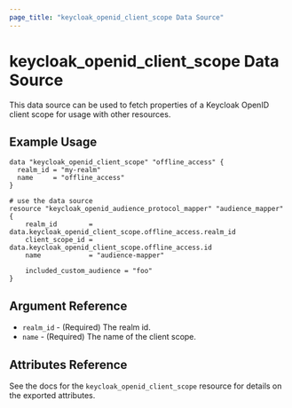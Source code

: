 ```yaml
---
page_title: "keycloak_openid_client_scope Data Source"
---
```


# keycloak_openid_client_scope Data Source

This data source can be used to fetch properties of a Keycloak OpenID client scope for usage with other resources.

## Example Usage

```hcl
data "keycloak_openid_client_scope" "offline_access" {
  realm_id = "my-realm"
  name     = "offline_access"
}

# use the data source
resource "keycloak_openid_audience_protocol_mapper" "audience_mapper" {
	realm_id        = data.keycloak_openid_client_scope.offline_access.realm_id
	client_scope_id = data.keycloak_openid_client_scope.offline_access.id
	name            = "audience-mapper"

	included_custom_audience = "foo"
}
```

## Argument Reference

- `realm_id` - (Required) The realm id.
- `name` - (Required) The name of the client scope.

## Attributes Reference

See the docs for the `keycloak_openid_client_scope` resource for details on the exported attributes.
